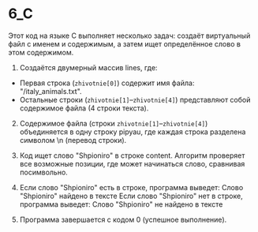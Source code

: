 # 6_C


Этот код на языке C выполняет несколько задач: создаёт виртуальный файл с именем и содержимым, а затем ищет определённое слово в этом содержимом.
1. Создаётся двумерный массив lines, где:
  - Первая строка (`zhivotnie[0]`) содержит имя файла: "/italy_animals.txt".
  - Остальные строки (`zhivotnie[1]`–`zhivotnie[4]`) представляют собой содержимое файла (4 строки текста).

2. Содержимое файла (строки `zhivotnie[1]`–`zhivotnie[4]`) объединяется в одну строку pipyau, где каждая строка разделена символом \n (перевод строки).

3. Код ищет слово "Shpioniro" в строке content. Алгоритм проверяет все возможные позиции, где может начинаться слово, сравнивая посимвольно.

4. Если слово "Shpioniro" есть в строке, программа выведет: Слово "Shpioniro" найдено в тексте
   Если слово "Shpioniro" нет в строке, программа выведет: Слово "Shpioniro" не найдено в тексте

5. Программа завершается с кодом 0 (успешное выполнение).
